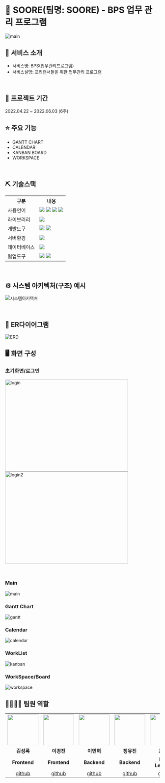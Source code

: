 # 📎 SOORE(팀명: SOORE) - BPS 업무 관리 프로그램
![main](https://github.com/2022-SMHRD-IS-BigData3/Soore/assets/98467249/3366859f-da30-4573-a1e7-9bda55bee41e)


## 👀 서비스 소개
* 서비스명:  BPS(업무관리프로그램)
* 서비스설명: 프리랜서들을 위한 업무관리 프로그램
<br>

## 📅 프로젝트 기간
2022.04.22 ~ 2022.06.03 (6주)
<br>

## ⭐ 주요 기능
* GANTT CHART
* CALENDAR
* KANBAN BOARD
* WORKSPACE
<br>

## ⛏ 기술스택
<table>
    <tr>
        <th>구분</th>
        <th>내용</th>
    </tr>
    <tr>
        <td>사용언어</td>
        <td>
            <img src="https://img.shields.io/badge/Java-007396?style=for-the-badge&logo=java&logoColor=white"/>
            <img src="https://img.shields.io/badge/HTML5-E34F26?style=for-the-badge&logo=HTML5&logoColor=white"/>
            <img src="https://img.shields.io/badge/CSS3-1572B6?style=for-the-badge&logo=CSS3&logoColor=white"/>
            <img src="https://img.shields.io/badge/JavaScript-F7DF1E?style=for-the-badge&logo=JavaScript&logoColor=white"/>
        </td>
    </tr>
    <tr>
        <td>라이브러리</td>
        <td>
            <img src="https://img.shields.io/badge/BootStrap-7952B3?style=for-the-badge&logo=BootStrap&logoColor=white"/>
        </td>
    </tr>
    <tr>
        <td>개발도구</td>
        <td>
            <img src="https://img.shields.io/badge/Eclipse-2C2255?style=for-the-badge&logo=Eclipse&logoColor=white"/>
            <img src="https://img.shields.io/badge/VSCode-007ACC?style=for-the-badge&logo=VisualStudioCode&logoColor=white"/>
        </td>
    </tr>
    <tr>
        <td>서버환경</td>
        <td>
            <img src="https://img.shields.io/badge/Apache Tomcat-D22128?style=for-the-badge&logo=Apache Tomcat&logoColor=white"/>
        </td>
    </tr>
    <tr>
        <td>데이터베이스</td>
        <td>
            <img src="https://img.shields.io/badge/Oracle 11g-F80000?style=for-the-badge&logo=Oracle&logoColor=white"/>
        </td>
    </tr>
    <tr>
        <td>협업도구</td>
        <td>
            <img src="https://img.shields.io/badge/Git-F05032?style=for-the-badge&logo=Git&logoColor=white"/>
            <img src="https://img.shields.io/badge/GitHub-181717?style=for-the-badge&logo=GitHub&logoColor=white"/>
        </td>
    </tr>
</table>


<br>

## ⚙ 시스템 아키텍처(구조) 예시 
![시스템아키텍쳐](https://github.com/ahgjatleo0/First_Project/assets/98467249/7ec996a2-3aec-4a6d-8fd0-aaa1c1a45411)

<br>

## 📌 ER다이어그램
![ERD](https://github.com/ahgjatleo0/First_Project/assets/98467249/90502997-f993-4c85-90ac-b956d44d7a9a)
<br>

## 🖥 화면 구성

### 초기화면/로그인
<p align="left">
  <img src="https://github.com/2022-SMHRD-IS-BigData3/Soore/assets/98467249/b3194d43-6990-4cc9-91a6-0557db4a080e" width="400"  height="300" alt="login">
  <img src="https://github.com/2022-SMHRD-IS-BigData3/Soore/assets/98467249/f1ea28d2-9b02-486a-905c-78240e0c3cc5" width="400" height="300" alt="login2">
</p>
<br>

### Main
![main](https://github.com/2022-SMHRD-IS-BigData3/Soore/assets/98467249/3366859f-da30-4573-a1e7-9bda55bee41e)

### Gantt Chart
![gantt](https://github.com/2022-SMHRD-IS-BigData3/Soore/assets/98467249/fe7a8bf1-43dd-4885-a4a2-c50d16cf8098)
<br>

### Calendar
![calendar](https://github.com/2022-SMHRD-IS-BigData3/Soore/assets/98467249/adb0b0c5-7658-4564-8c83-3d2695e0a7e7)

### WorkList
![kanban](https://github.com/2022-SMHRD-IS-BigData3/Soore/assets/98467249/807624f8-73fb-460a-915e-dfde4ca10d98)
<br>

### WorkSpace/Board
![workspace](https://github.com/2022-SMHRD-IS-BigData3/Soore/assets/98467249/1eeb92db-bd12-4834-8d37-d1cdbdf7cf67)
<br>


## 👨‍👩‍👦‍👦 팀원 역할
<table>
  <tr>
    <td align="center"><img src="https://item.kakaocdn.net/do/fd49574de6581aa2a91d82ff6adb6c0115b3f4e3c2033bfd702a321ec6eda72c" width="100" height="100"/></td>
    <td align="center"><img src="https://mb.ntdtv.kr/assets/uploads/2019/01/Screen-Shot-2019-01-08-at-4.31.55-PM-e1546932545978.png" width="100" height="100"/></td>
    <td align="center"><img src="https://mblogthumb-phinf.pstatic.net/20160127_177/krazymouse_1453865104404DjQIi_PNG/%C4%AB%C4%AB%BF%C0%C7%C1%B7%BB%C1%EE_%B6%F3%C0%CC%BE%F0.png?type=w2" width="100" height="100"/></td>
    <td align="center"><img src="https://i.pinimg.com/236x/ed/bb/53/edbb53d4f6dd710431c1140551404af9.jpg" width="100" height="100"/></td>
    <td align="center"><img src="https://pbs.twimg.com/media/B-n6uPYUUAAZSUx.png" width="100" height="100"/></td>
  </tr>
  <tr>
    <td align="center"><strong>김성록</strong></td>
    <td align="center"><strong>이경진</strong></td>
    <td align="center"><strong>이민혁</strong></td>
    <td align="center"><strong>정유진</strong></td>
    <td align="center"><strong>조인성</strong></td>
  </tr>
  <tr>
    <td align="center"><b>Frontend</b></td>
    <td align="center"><b>Frontend</b></td>
    <td align="center"><b>Backend</b></td>
    <td align="center"><b>Backend</b></td>
    <td align="center"><b>Deep Learning</b></td>
  </tr>
  <tr>
    <td align="center"><a href="https://github.com/자신의username작성해주세요" target='_blank'>github</a></td>
    <td align="center"><a href="https://github.com/자신의username작성해주세요" target='_blank'>github</a></td>
    <td align="center"><a href="https://github.com/자신의username작성해주세요" target='_blank'>github</a></td>
    <td align="center"><a href="https://github.com/자신의username작성해주세요" target='_blank'>github</a></td>
    <td align="center"><a href="https://github.com/자신의username작성해주세요" target='_blank'>github</a></td>
  </tr>
</table>
